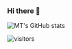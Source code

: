 ### Hi there 👋


![MT's GitHub stats](https://github-readme-stats.vercel.app/api?username=MattZ-99&show_icons=true&hide=stars&theme=radical&count_private=true)


<!-- (https://github.com/anuraghazra/github-readme-stats) -->


 ![visitors](https://visitor-badge.glitch.me/badge?page_id=https://github.com/MattZ-99)

<!--
[![Top Langs](https://github-readme-stats.vercel.app/api/top-langs/?username=MattZ-99&layout=compact)](https://github.com/anuraghazra/github-readme-stats)
-->



<!--
**MattZ-99/MattZ-99** is a ✨ _special_ ✨ repository because its `README.md` (this file) appears on your GitHub profile.
Here are some ideas to get you started:

- 🔭 I’m currently working on ...
- 🌱 I’m currently learning ...
- 👯 I’m looking to collaborate on ...
- 🤔 I’m looking for help with ...
- 💬 Ask me about ...
- 📫 How to reach me: ...
- 😄 Pronouns: ...
- ⚡ Fun fact: ...

-->

